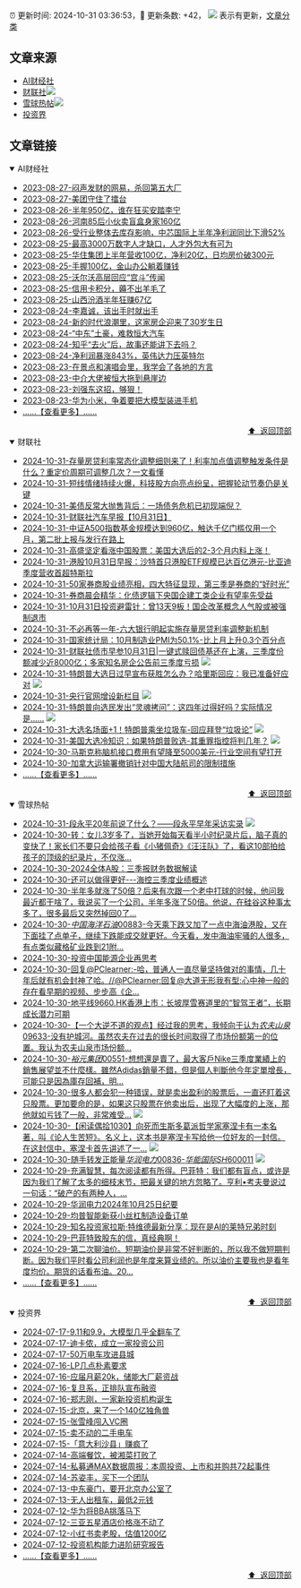 ##

:alarm_clock: 更新时间: 2024-10-31 03:36:53，:rocket: 更新条数: +42， ![](/assets/dot.png) 表示有更新，[文章分类](/TAGS.md)

## 文章来源

- [AI财经社](#ai财经社)  
- [财联社](#财联社)![](/assets/dot.png)   
- [雪球热帖](#雪球热帖)![](/assets/dot.png)   
- [投资界](#投资界)  

## 文章链接

<details open>
<summary id="ai财经社">
 AI财经社
</summary>


- [2023-08-27-闷声发财的网易，杀回第五大厂](https://www.aicaijing.com.cn/article/18610)  
- [2023-08-27-美团守住了擂台](https://www.aicaijing.com.cn/article/18611)  
- [2023-08-26-半年950亿，谁在狂买安踏李宁](https://www.aicaijing.com.cn/article/18607)  
- [2023-08-26-河南85后小伙卖盲盒身家160亿](https://www.aicaijing.com.cn/article/18608)  
- [2023-08-26-受行业整体去库存影响，中芯国际上半年净利润同比下滑52%](https://www.aicaijing.com.cn/article/18609)  
- [2023-08-25-最高3000万数字人才缺口，人才外包大有可为](https://www.aicaijing.com.cn/article/18601)  
- [2023-08-25-华住集团上半年营收100亿，净利20亿，日均房价破300元](https://www.aicaijing.com.cn/article/18602)  
- [2023-08-25-手握100亿，金山办公躺着赚钱](https://www.aicaijing.com.cn/article/18603)  
- [2023-08-25-沃尔沃高层回应“宫斗”传闻](https://www.aicaijing.com.cn/article/18604)  
- [2023-08-25-信用卡积分，薅不出羊毛了](https://www.aicaijing.com.cn/article/18605)  
- [2023-08-25-山西汾酒半年狂赚67亿](https://www.aicaijing.com.cn/article/18606)  
- [2023-08-24-李嘉诚，该出手时就出手](https://www.aicaijing.com.cn/article/18596)  
- [2023-08-24-新的时代浪潮里，这家房企迎来了30岁生日](https://www.aicaijing.com.cn/article/18597)  
- [2023-08-24-“中东”土豪，难救恒大汽车](https://www.aicaijing.com.cn/article/18598)  
- [2023-08-24-知乎“去火”后，故事还能讲下去吗？](https://www.aicaijing.com.cn/article/18599)  
- [2023-08-24-净利润暴涨843%，英伟达力压英特尔](https://www.aicaijing.com.cn/article/18600)  
- [2023-08-23-在景点和演唱会里，我学会了各地的方言](https://www.aicaijing.com.cn/article/18591)  
- [2023-08-23-中介大佬被恒大拖到悬崖边](https://www.aicaijing.com.cn/article/18592)  
- [2023-08-23-刘强东这招，够狠！](https://www.aicaijing.com.cn/article/18593)  
- [2023-08-23-华为小米，争着要把大模型装进手机](https://www.aicaijing.com.cn/article/18594)  
- [......【查看更多】......](/details/AI财经社.md)

<div align="right"><a href="#文章来源">⬆ &nbsp;返回顶部</a></div>
</details>

<details open>
<summary id="财联社">
 财联社
</summary>


- [2024-10-31-存量房贷利率常态化调整细则来了！利率加点值调整触发条件是什么？重定价周期可调整几次？一文看懂](https://www.cls.cn/detail/1843850)  
- [2024-10-31-短线情绪持续火爆，科技股方向亮点纷呈，把握轮动节奏仍是关键](https://www.cls.cn/detail/1843709)  
- [2024-10-31-美债反常大抛售背后：一场债务危机已初现端倪？](https://www.cls.cn/detail/1843689)  
- [2024-10-31-财联社汽车早报【10月31日】](https://www.cls.cn/detail/1843682)  
- [2024-10-31-中证A500指数基金规模达到960亿，触达千亿门槛仅用一个月，第二批上报与发行在路上](https://www.cls.cn/detail/1843661)  
- [2024-10-31-高盛坚定看涨中国股票：美国大选后的2-3个月内料上涨！](https://www.cls.cn/detail/1843650)  
- [2024-10-31-港股10月31日早报：沙特首只港股ETF规模已达百亿港元-比亚迪季度营收首超特斯拉](https://www.cls.cn/detail/1843637)  
- [2024-10-31-50家券商股业绩亮相，四大特征显现，第三季是券商的“好时光”](https://www.cls.cn/detail/1843683)  
- [2024-10-31-券商晨会精华：化债逻辑下央国企建工类企业有望率先受益](https://www.cls.cn/detail/1843655)  
- [2024-10-31-10月31日投资避雷针：曾13天9板！国企改革概念人气股或被强制退市](https://www.cls.cn/detail/1843652)  
- [2024-10-31-不必再等一年-六大银行明起实施存量房贷利率调整新机制](https://www.cls.cn/detail/1843718)  
- [2024-10-31-国家统计局：10月制造业PMI为50.1%-比上月上升0.3个百分点](https://www.cls.cn/detail/1843608)  
- [2024-10-31-财联社债市早参10月31日|一键式赎回债基还在上演，三季度份额减少近8000亿；多家知名房企公告前三季度亏损](https://www.cls.cn/detail/1843666) ![](/assets/new.png)  
- [2024-10-31-特朗普大选日过早宣布获胜怎么办？哈里斯回应：我已准备好应对](https://www.cls.cn/detail/1843742) ![](/assets/new.png)  
- [2024-10-31-央行官网增设新栏目](https://www.cls.cn/detail/1843843) ![](/assets/new.png)  
- [2024-10-31-特朗普向选民发出“灵魂拷问”：这四年过得好吗？实际情况是......](https://www.cls.cn/detail/1843817) ![](/assets/new.png)  
- [2024-10-31-大选名场面+1！特朗普乘坐垃圾车-回应拜登“垃圾论”](https://www.cls.cn/detail/1843871) ![](/assets/new.png)  
- [2024-10-31-美国大选冷知识：如果特朗普败选-其重罪指控将判几年？](https://www.cls.cn/detail/1842433) ![](/assets/new.png)  
- [2024-10-30-马斯克称脑机接口费用有望降至5000美元-行业空间有望打开](https://www.cls.cn/detail/1841976)  
- [2024-10-30-加拿大运输署撤销针对中国大陆航司的限制措施](https://www.cls.cn/detail/1841979)  
- [......【查看更多】......](/details/财联社.md)

<div align="right"><a href="#文章来源">⬆ &nbsp;返回顶部</a></div>
</details>

<details open>
<summary id="雪球热帖">
 雪球热帖
</summary>


- [2024-10-31-段永平20年前说了什么？——段永平早年采访实录](https://xueqiu.com/8959246745/310411328) ![](/assets/new.png)  
- [2024-10-30-转：女儿3岁多了，当她开始每天看半小时纪录片后，脑子真的变快了！家长们不要只会给孩子看《小猪佩奇》《汪汪队》了，看这10部拍给孩子的顶级的纪录片，不仅涨...](https://xueqiu.com/6410129477/310402753)  
- [2024-10-30-2024全体A股：三季报财务数据解读](https://xueqiu.com/7608175162/310376037)  
- [2024-10-30-还可以做得更好---海控三季度业绩概述](https://xueqiu.com/6254064333/310343593)  
- [2024-10-30-半年多就涨了50倍？后来有次跟一个老中打球的时候，他问我最近都干啥了，我说买了一个公司，半年多涨了50倍。他说，在硅谷这种事太多了，很多最后又突然掉回0了...](https://xueqiu.com/1247347556/310185807)  
- [2024-10-30-$中国海洋石油00883$-今天乘下跌又加了一点中海油港股，又在下面挂了点单子，继续下跌能成交就更好。今天看，发中海油牢骚的人很多，有点类似藏格矿业跌到21附...](https://xueqiu.com/2681290304/310247577)  
- [2024-10-30-投资中国能源企业再思考](https://xueqiu.com/9742512811/310238255)  
- [2024-10-30-回复@PClearner:-哈，普通人一直尽量坚持做对的事情，几十年后就有机会封神了哈。//@PClearner:回复@大道无形我有型:心中神一般的存在看早期的视频、步步高《企...](https://xueqiu.com/1247347556/310239704)  
- [2024-10-30-地平线9660.HK香港上市：长坡厚雪赛道里的“智驾王者”，长期成长潜力可期](https://xueqiu.com/1457365250/310231259)  
- [2024-10-30-【一个大逆不道的观点】经过我的思考，我倾向于认为$农夫山泉09633$-没有护城河。虽然农夫在过去的很长时间取得了市场份额第一的位置。我认为农夫山泉市场份额...](https://xueqiu.com/3393395193/310222175)  
- [2024-10-30-$裕元集团00551$-想想還是賣了，最大客戶Nike三季度業績上的銷售展望並不什麼樣。雖然Adidas銷量不錯，但是個人判斷他今年定單增長，可能只是因為庫存回補，明...](https://xueqiu.com/9650668145/310264176)  
- [2024-10-30-很多人都会犯一种错误，就是卖出盈利的股票后，一直还盯着这只股票。更加要命的是，如果这只股票在他卖出后，出现了大幅度的上涨，那他就如亏钱了一般，非常难受...](https://xueqiu.com/3058599833/310273587) ![](/assets/new.png)  
- [2024-10-30-【闲读偶拾1030】向死而生斯多葛派哲学家塞涅卡有一本名著，叫《论人生苦短》。名义上，这本书是塞涅卡写给他一位好友的一封信。在这封信中，塞涅卡首先讲述了一...](https://xueqiu.com/1436349830/310288579) ![](/assets/new.png)  
- [2024-10-30-随手转发正能量$华润电力00836$-$华能国际SH600011$](https://xueqiu.com/5972377279/310307823) ![](/assets/new.png)  
- [2024-10-29-充满智慧，每次阅读都有所得。巴菲特：我们都有盲点，或许是因为我们了解了太多的细枝末节，把最关键的地方忽略了。亨利•考夫曼说过一句话：“破产的有两种人，...](https://xueqiu.com/3167081651/310176431)  
- [2024-10-29-华润电力2024年10月25日纪要](https://xueqiu.com/1327706450/309982466)  
- [2024-10-29-均普智能新获小丝杠制造设备订单](https://xueqiu.com/6843343829/310057397)  
- [2024-10-29-知名投资家拉斯·特维德最新分享：现在是AI的莱特兄弟时刻](https://xueqiu.com/2374842209/310059936)  
- [2024-10-29-巴菲特致股东的信，真经典啊！](https://xueqiu.com/8959246745/310035029)  
- [2024-10-29-第二次聊油价。短期油价是非常不好判断的，所以我不做短期判断。因为我们平时看公司利润也是年度来算业绩的。所以油价主要我也是看年度均价。期货的话看布油。20...](https://xueqiu.com/9887656769/310108951)  
- [......【查看更多】......](/details/雪球热帖.md)

<div align="right"><a href="#文章来源">⬆ &nbsp;返回顶部</a></div>
</details>

<details open>
<summary id="投资界">
 投资界
</summary>


- [2024-07-17-9.11和9.9，大模型几乎全翻车了](https://posts.careerengine.us/p/6697778c44726b29bffa3a09)  
- [2024-07-17-迪卡侬，成立一家投资公司](https://posts.careerengine.us/p/6697778c44726b29bffa3a01)  
- [2024-07-17-50万电车攻进县城](https://posts.careerengine.us/p/6697779c831e1d29eea44253)  
- [2024-07-16-LP几点朴素要求](https://posts.careerengine.us/p/669636a8720ed522248054dc)  
- [2024-07-16-应届月薪20k，储能大厂薪资战](https://posts.careerengine.us/p/669636a8720ed522248054d4)  
- [2024-07-16-复旦系，正排队宣布融资](https://posts.careerengine.us/p/66963699cb38e136a496986c)  
- [2024-07-16-郑志刚，一家新投资机构诞生](https://posts.careerengine.us/p/66963699cb38e136a4969874)  
- [2024-07-15-北京，来了一个140亿独角兽](https://posts.careerengine.us/p/6694db59a0c3ac562b61f9af)  
- [2024-07-15-张雪峰闯入VC圈](https://posts.careerengine.us/p/6694db59a0c3ac562b61f9b7)  
- [2024-07-15-卖不动的二手电车](https://posts.careerengine.us/p/6694db6836b2f1565d9b541a)  
- [2024-07-15-「意大利沙县」赚疯了](https://posts.careerengine.us/p/6694db6836b2f1565d9b5422)  
- [2024-07-14-高端餐饮，被湘菜打败了](https://posts.careerengine.us/p/6693862333c6e710d0bf9dc4)  
- [2024-07-14-私募通MAX数据周报：本周投资、上市和并购共72起事件](https://posts.careerengine.us/p/6693862333c6e710d0bf9dcc)  
- [2024-07-14-苏姿丰，买下一个团队](https://posts.careerengine.us/p/6693861481427510b2b9c123)  
- [2024-07-13-中东豪门，要开北京办公室了](https://posts.careerengine.us/p/66922794a876f80d113b51fe)  
- [2024-07-13-无人出租车，最低2元钱](https://posts.careerengine.us/p/669227b82202ae0dfac5d713)  
- [2024-07-12-华为将BBA挑落马下](https://posts.careerengine.us/p/6690a6c68082df14ead7eaac)  
- [2024-07-12-三亚五星酒店价格涨不动了](https://posts.careerengine.us/p/6690a6c68082df14ead7eaa4)  
- [2024-07-12-小红书卖老股，估值1200亿](https://posts.careerengine.us/p/6690a6b756b00014bcc00e8f)  
- [2024-07-12-投资机构能力进阶研究报告](https://posts.careerengine.us/p/6690a6b756b00014bcc00e87)  
- [......【查看更多】......](/details/投资界.md)

<div align="right"><a href="#文章来源">⬆ &nbsp;返回顶部</a></div>
</details>
